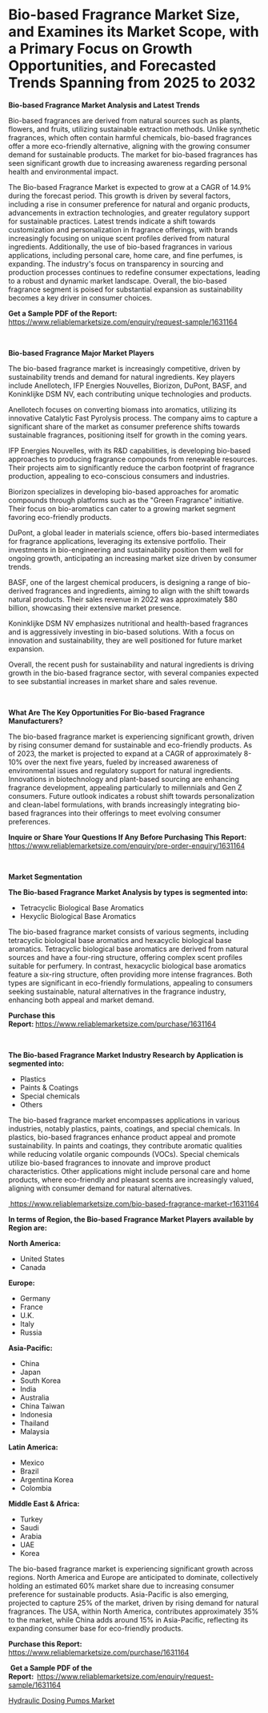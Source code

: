 <p><h1>Bio-based Fragrance Market Size, and Examines its Market Scope, with a Primary Focus on Growth Opportunities, and Forecasted Trends Spanning from 2025 to 2032</h1></p><p><strong>Bio-based Fragrance Market Analysis and Latest Trends</strong></p>
<p><p>Bio-based fragrances are derived from natural sources such as plants, flowers, and fruits, utilizing sustainable extraction methods. Unlike synthetic fragrances, which often contain harmful chemicals, bio-based fragrances offer a more eco-friendly alternative, aligning with the growing consumer demand for sustainable products. The market for bio-based fragrances has seen significant growth due to increasing awareness regarding personal health and environmental impact.</p><p>The Bio-based Fragrance Market is expected to grow at a CAGR of 14.9% during the forecast period. This growth is driven by several factors, including a rise in consumer preference for natural and organic products, advancements in extraction technologies, and greater regulatory support for sustainable practices. Latest trends indicate a shift towards customization and personalization in fragrance offerings, with brands increasingly focusing on unique scent profiles derived from natural ingredients. Additionally, the use of bio-based fragrances in various applications, including personal care, home care, and fine perfumes, is expanding. The industry's focus on transparency in sourcing and production processes continues to redefine consumer expectations, leading to a robust and dynamic market landscape. Overall, the bio-based fragrance segment is poised for substantial expansion as sustainability becomes a key driver in consumer choices.</p></p>
<p><strong>Get a Sample PDF of the Report:&nbsp;</strong> <a href="https://www.reliablemarketsize.com/enquiry/request-sample/1631164?utm_campaign=3550&utm_medium=2&utm_source=Github&utm_content=ia&utm_term=29032025&utm_id=bio-based-fragrance">https://www.reliablemarketsize.com/enquiry/request-sample/1631164</a></p>
<p>&nbsp;</p>
<p><strong>Bio-based Fragrance Major Market Players</strong></p>
<p><p>The bio-based fragrance market is increasingly competitive, driven by sustainability trends and demand for natural ingredients. Key players include Anellotech, IFP Energies Nouvelles, Biorizon, DuPont, BASF, and Koninklijke DSM NV, each contributing unique technologies and products.</p><p>Anellotech focuses on converting biomass into aromatics, utilizing its innovative Catalytic Fast Pyrolysis process. The company aims to capture a significant share of the market as consumer preference shifts towards sustainable fragrances, positioning itself for growth in the coming years.</p><p>IFP Energies Nouvelles, with its R&D capabilities, is developing bio-based approaches to producing fragrance compounds from renewable resources. Their projects aim to significantly reduce the carbon footprint of fragrance production, appealing to eco-conscious consumers and industries.</p><p>Biorizon specializes in developing bio-based approaches for aromatic compounds through platforms such as the "Green Fragrance" initiative. Their focus on bio-aromatics can cater to a growing market segment favoring eco-friendly products.</p><p>DuPont, a global leader in materials science, offers bio-based intermediates for fragrance applications, leveraging its extensive portfolio. Their investments in bio-engineering and sustainability position them well for ongoing growth, anticipating an increasing market size driven by consumer trends.</p><p>BASF, one of the largest chemical producers, is designing a range of bio-derived fragrances and ingredients, aiming to align with the shift towards natural products. Their sales revenue in 2022 was approximately $80 billion, showcasing their extensive market presence.</p><p>Koninklijke DSM NV emphasizes nutritional and health-based fragrances and is aggressively investing in bio-based solutions. With a focus on innovation and sustainability, they are well positioned for future market expansion.</p><p>Overall, the recent push for sustainability and natural ingredients is driving growth in the bio-based fragrance sector, with several companies expected to see substantial increases in market share and sales revenue.</p></p>
<p>&nbsp;</p>
<p><strong>What Are The Key Opportunities For Bio-based Fragrance Manufacturers?</strong></p>
<p><p>The bio-based fragrance market is experiencing significant growth, driven by rising consumer demand for sustainable and eco-friendly products. As of 2023, the market is projected to expand at a CAGR of approximately 8-10% over the next five years, fueled by increased awareness of environmental issues and regulatory support for natural ingredients. Innovations in biotechnology and plant-based sourcing are enhancing fragrance development, appealing particularly to millennials and Gen Z consumers. Future outlook indicates a robust shift towards personalization and clean-label formulations, with brands increasingly integrating bio-based fragrances into their offerings to meet evolving consumer preferences.</p></p>
<p><strong>Inquire or Share Your Questions If Any Before Purchasing This Report:</strong> <a href="https://www.reliablemarketsize.com/enquiry/pre-order-enquiry/1631164?utm_campaign=3550&utm_medium=2&utm_source=Github&utm_content=ia&utm_term=29032025&utm_id=bio-based-fragrance">https://www.reliablemarketsize.com/enquiry/pre-order-enquiry/1631164</a></p>
<p>&nbsp;</p>
<p><strong>Market Segmentation</strong></p>
<p><strong>The Bio-based Fragrance Market Analysis by types is segmented into:</strong></p>
<p><ul><li>Tetracyclic Biological Base Aromatics</li><li>Hexyclic Biological Base Aromatics</li></ul></p>
<p><p>The bio-based fragrance market consists of various segments, including tetracyclic biological base aromatics and hexacyclic biological base aromatics. Tetracyclic biological base aromatics are derived from natural sources and have a four-ring structure, offering complex scent profiles suitable for perfumery. In contrast, hexacyclic biological base aromatics feature a six-ring structure, often providing more intense fragrances. Both types are significant in eco-friendly formulations, appealing to consumers seeking sustainable, natural alternatives in the fragrance industry, enhancing both appeal and market demand.</p></p>
<p><strong>Purchase this Report:&nbsp;</strong><a href="https://www.reliablemarketsize.com/purchase/1631164?utm_campaign=3550&utm_medium=2&utm_source=Github&utm_content=ia&utm_term=29032025&utm_id=bio-based-fragrance">https://www.reliablemarketsize.com/purchase/1631164</a></p>
<p>&nbsp;</p>
<p><strong>The Bio-based Fragrance Market Industry Research by Application is segmented into:</strong></p>
<p><ul><li>Plastics</li><li>Paints & Coatings</li><li>Special chemicals</li><li>Others</li></ul></p>
<p><p>The bio-based fragrance market encompasses applications in various industries, notably plastics, paints, coatings, and special chemicals. In plastics, bio-based fragrances enhance product appeal and promote sustainability. In paints and coatings, they contribute aromatic qualities while reducing volatile organic compounds (VOCs). Special chemicals utilize bio-based fragrances to innovate and improve product characteristics. Other applications might include personal care and home products, where eco-friendly and pleasant scents are increasingly valued, aligning with consumer demand for natural alternatives.</p></p>
<p><a href="https://www.reliablemarketsize.com/bio-based-fragrance-market-r1631164?utm_campaign=3550&utm_medium=2&utm_source=Github&utm_content=ia&utm_term=29032025&utm_id=bio-based-fragrance">&nbsp;https://www.reliablemarketsize.com/bio-based-fragrance-market-r1631164</a></p>
<p><strong>In terms of Region, the Bio-based Fragrance Market Players available by Region are:</strong></p>
<p>
    <p> <strong> North America: </strong>
        <ul>
            <li>United States</li>
            <li>Canada</li>
        </ul>
        </p> 
    <p> <strong> Europe: </strong>
        <ul>
            <li>Germany</li>
            <li>France</li>
            <li>U.K.</li>
            <li>Italy</li>
            <li>Russia</li>
        </ul>
        </p> 
    <p> <strong> Asia-Pacific: </strong>
        <ul>
            <li>China</li>
            <li>Japan</li>
            <li>South Korea</li>
            <li>India</li>
            <li>Australia</li>
            <li>China Taiwan</li>
            <li>Indonesia</li>
            <li>Thailand</li>
            <li>Malaysia</li>
        </ul>
        </p> 
    <p> <strong> Latin America: </strong>
        <ul>
            <li>Mexico</li>
            <li>Brazil</li>
            <li>Argentina Korea</li>
            <li>Colombia</li>
        </ul>
        </p> 
    <p> <strong> Middle East & Africa: </strong>
        <ul>
            <li>Turkey</li>
            <li>Saudi</li>
            <li>Arabia</li>
            <li>UAE</li>
            <li>Korea</li>
        </ul>
    </p>
    </p>
<p><p>The bio-based fragrance market is experiencing significant growth across regions. North America and Europe are anticipated to dominate, collectively holding an estimated 60% market share due to increasing consumer preference for sustainable products. Asia-Pacific is also emerging, projected to capture 25% of the market, driven by rising demand for natural fragrances. The USA, within North America, contributes approximately 35% to the market, while China adds around 15% in Asia-Pacific, reflecting its expanding consumer base for eco-friendly products.</p></p>
<p><strong>Purchase this Report: </strong><a href="https://www.reliablemarketsize.com/purchase/1631164?utm_campaign=3550&utm_medium=2&utm_source=Github&utm_content=ia&utm_term=29032025&utm_id=bio-based-fragrance">https://www.reliablemarketsize.com/purchase/1631164</a></p>
<p>&nbsp;<strong>Get a Sample PDF of the Report:&nbsp;&nbsp;</strong><a href="https://www.reliablemarketsize.com/enquiry/request-sample/1631164?utm_campaign=3550&utm_medium=2&utm_source=Github&utm_content=ia&utm_term=29032025&utm_id=bio-based-fragrance">https://www.reliablemarketsize.com/enquiry/request-sample/1631164</a></p>
<p><strong></strong></p>
<p><p><a href="https://github.com/neiridionna/Market-Research-Report-List-1/blob/main/hydraulic-dosing-pumps-market.md?utm_campaign=3550&utm_medium=2&utm_source=Github&utm_content=ia&utm_term=29032025&utm_id=bio-based-fragrance">Hydraulic Dosing Pumps Market</a></p></p>
